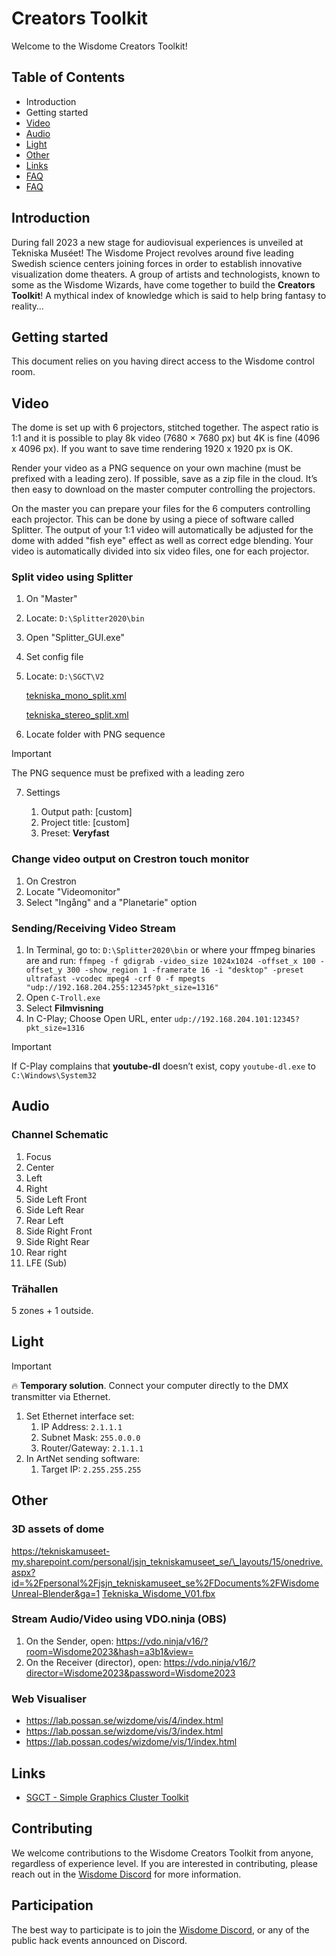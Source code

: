 # Creators Toolkit

Welcome to the Wisdome Creators Toolkit!

## Table of Contents

-   Introduction
-   Getting started
-   [Video](#video)
-   [Audio](#audio)
-   [Light](#light)
-   [Other](#other)
-   [Links](#links)
-   [FAQ](#faq)
-   [FAQ](#faq)

## Introduction

During fall 2023 a new stage for audiovisual experiences is unveiled at Tekniska Muséet! The Wisdome Project revolves around five leading Swedish science centers joining forces in order to establish innovative visualization dome theaters. A group of artists and technologists, known to some as the Wisdome Wizards, have come together to build the **Creators Toolkit**! A mythical index of knowledge which is said to help bring fantasy to reality…

## Getting started

This document relies on you having direct access to the Wisdome control room.

## Video

The dome is set up with 6 projectors, stitched together. The aspect ratio is 1:1 and it is possible to play 8k video (7680 × 7680 px) but 4K is fine (4096 x 4096 px). If you want to save time rendering 1920 x 1920 px is OK.

Render your video as a PNG sequence on your own machine (must be prefixed with a leading zero). If possible, save as a zip file in the cloud. It’s then easy to download on the master computer controlling the projectors.

On the master you can prepare your files for the 6 computers controlling each projector. This can be done by using a piece of software called Splitter. The output of your 1:1 video will automatically be adjusted for the dome with added "fish eye" effect as well as correct edge blending. Your video is automatically divided into six video files, one for each projector.

### Split video using Splitter

1. On "Master"
2. Locate: `D:\Splitter2020\bin`
3. Open "Splitter_GUI.exe"
4. Set config file
5. Locate: `D:\SGCT\V2`

    [tekniska_mono_split.xml](https://prod-files-secure.s3.us-west-2.amazonaws.com/bff47d75-b622-4565-b186-e6c0c433fca8/c163186e-ec4e-4ef2-94e8-ed44c41cdff3/tekniska_mono_split.xml)

    [tekniska_stereo_split.xml](https://prod-files-secure.s3.us-west-2.amazonaws.com/bff47d75-b622-4565-b186-e6c0c433fca8/0ff3c59d-4da5-45e4-8f04-d8f1440d4403/tekniska_stereo_split.xml)

6. Locate folder with PNG sequence

> [!IMPORTANT]
> The PNG sequence must be prefixed with a leading zero

7. Settings

    1. Output path: [custom]
    2. Project title: [custom]
    3. Preset: **Veryfast**

### Change video output on Crestron touch monitor

1. On Crestron
2. Locate "Videomonitor"
3. Select "Ingång" and a "Planetarie" option

### Sending/Receiving Video Stream

1. In Terminal, go to: `D:\Splitter2020\bin` or where your ffmpeg binaries are and run:
   `ffmpeg -f gdigrab -video_size 1024x1024 -offset_x 100 -offset_y 300 -show_region 1 -framerate 16 -i "desktop" -preset ultrafast -vcodec mpeg4 -crf 0 -f mpegts "udp://192.168.204.255:12345?pkt_size=1316"`
2. Open `C-Troll.exe`
3. Select **Filmvisning**
4. In C-Play; Choose Open URL, enter `udp://192.168.204.101:12345?pkt_size=1316`

> [!IMPORTANT]
> If C-Play complains that **youtube-dl** doesn’t exist, copy `youtube-dl.exe` to `C:\Windows\System32`

## Audio

### Channel Schematic

1. Focus
2. Center
3. Left
4. Right
5. Side Left Front
6. Side Left Rear
7. Rear Left
8. Side Right Front
9. Side Right Rear
10. Rear right
11. LFE (Sub)

### Trähallen

5 zones + 1 outside.

## Light

> [!IMPORTANT]
> 🔥 **Temporary solution**. Connect your computer directly to the DMX transmitter via Ethernet.

1. Set Ethernet interface set:
    1. IP Address: `2.1.1.1`
    2. Subnet Mask: `255.0.0.0`
    3. Router/Gateway: `2.1.1.1`
2. In ArtNet sending software:
    1. Target IP: `2.255.255.255`

## Other

### 3D assets of dome

[https://tekniskamuseet-my.sharepoint.com/personal/jsjn_tekniskamuseet_se/\_layouts/15/onedrive.aspx?id=%2Fpersonal%2Fjsjn_tekniskamuseet_se%2FDocuments%2FWisdome Unreal-Blender&ga=1](https://tekniskamuseet-my.sharepoint.com/personal/jsjn_tekniskamuseet_se/_layouts/15/onedrive.aspx?id=%2Fpersonal%2Fjsjn%5Ftekniskamuseet%5Fse%2FDocuments%2FWisdome%20Unreal%2DBlender&ga=1)
[Tekniska_Wisdome_V01.fbx](https://prod-files-secure.s3.us-west-2.amazonaws.com/bff47d75-b622-4565-b186-e6c0c433fca8/75724081-0481-4609-b801-57ad4d353a53/Tekniska_Wisdome_V01.fbx)

### Stream Audio/Video using VDO.ninja (OBS)

1. On the Sender, open: https://vdo.ninja/v16/?room=Wisdome2023&hash=a3b1&view=
2. On the Receiver (director), open: https://vdo.ninja/v16/?director=Wisdome2023&password=Wisdome2023

### Web Visualiser

-   https://lab.possan.se/wizdome/vis/4/index.html
-   https://lab.possan.se/wizdome/vis/3/index.html
-   https://lab.possan.codes/wizdome/vis/1/index.html

## Links

-   [SGCT - Simple Graphics Cluster Toolkit](https://github.com/sgct/sgct)

## Contributing

We welcome contributions to the Wisdome Creators Toolkit from anyone, regardless of experience level. If you are interested in contributing, please reach out in the [Wisdome Discord](https://discord.gg/r53hh4pw6y) for more information.

## Participation

The best way to participate is to join the [Wisdome Discord](https://discord.gg/r53hh4pw6y), or any of the public hack events announced on Discord.
